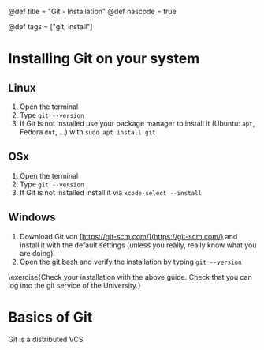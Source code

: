 @def title = "Git - Installation"
@def hascode = true

@def tags = ["git, install"]

# Installing Git on your system

## Linux
1. Open the terminal
1. Type `git --version`
1. If Git is not installed use your package manager to install it (Ubuntu: `apt`, Fedora `dnf`, ...) with `sudo apt install git`

## OSx
1. Open the terminal
1. Type `git --version`
1. If Git is not installed install it via `xcode-select --install`

## Windows
1. Download Git von [https://git-scm.com/](https://git-scm.com/) and install it with the default settings (unless you really, really know what you are doing).
1. Open the git bash and verify the installation by typing `git --version`

\exercise{Check your installation with the above guide. 
Check that you can log into the git service of the University.}

# Basics of Git
Git is a distributed VCS